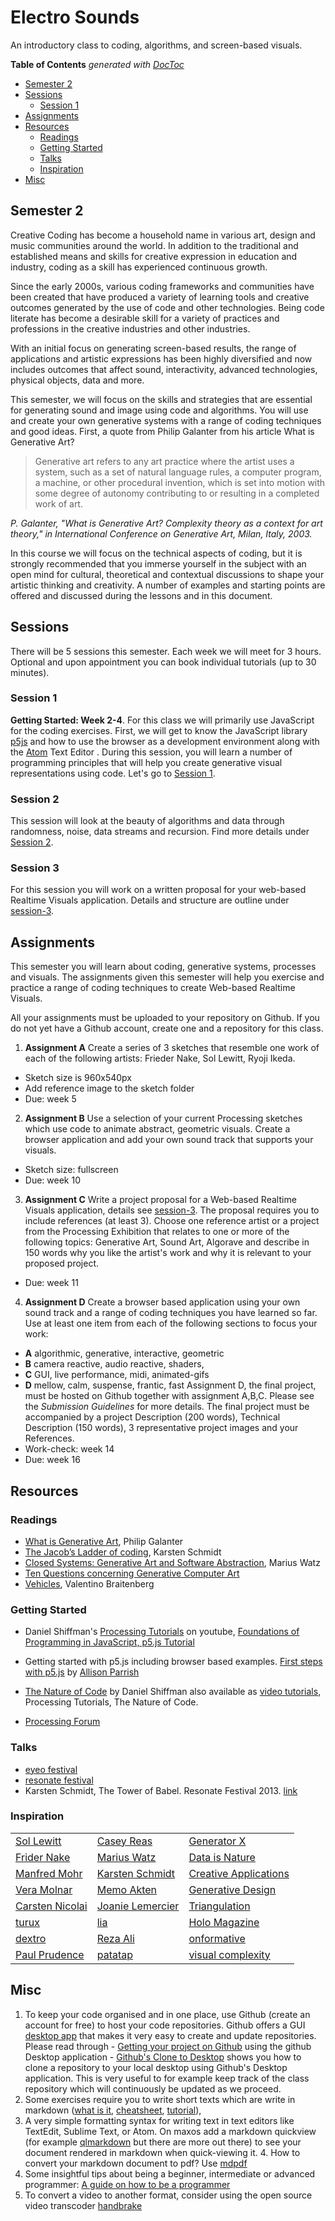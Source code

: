 # Electro Sounds

An introductory class to coding, algorithms, and screen-based visuals.


<!-- START doctoc generated TOC please keep comment here to allow auto update -->
<!-- DON'T EDIT THIS SECTION, INSTEAD RE-RUN doctoc TO UPDATE -->
**Table of Contents**  *generated with [DocToc](https://github.com/thlorenz/doctoc)*

- [Semester 2](#semester-2)
- [Sessions](#sessions)
  - [Session 1](#session-1)
- [Assignments](#assignments)
- [Resources](#resources)
  - [Readings](#readings)
  - [Getting Started](#getting-started)
  - [Talks](#talks)
  - [Inspiration](#inspiration)
- [Misc](#misc)

<!-- END doctoc generated TOC please keep comment here to allow auto update -->



## Semester 2

Creative Coding has become a household name in various art, design and music communities around the world. In addition to the traditional and established means and skills for creative expression in education and industry, coding as a skill has experienced continuous growth.


Since the early 2000s, various coding frameworks and communities have been created that have produced a variety of learning tools and creative outcomes generated by the use of code and other technologies. Being code literate has become a desirable skill for a variety of practices and professions in the creative industries and other industries.

With an initial focus on generating screen-based results, the range of applications and artistic expressions has been highly diversified and now includes outcomes that affect sound, interactivity, advanced technologies, physical objects, data and more.

This semester, we will focus on the skills and strategies that are essential for generating sound and image using code and algorithms. You will use and create your own generative systems with a range of coding techniques and good ideas. First, a quote from Philip Galanter from his article What is Generative Art?

> Generative art refers to any art practice where the artist uses a system, such as a set of natural language rules, a computer program, a machine, or other procedural invention, which is set into motion with some degree of autonomy contributing to or resulting in a completed work of art.

_P. Galanter, "What is Generative Art? Complexity theory as a context for art theory," in International Conference on Generative Art, Milan, Italy, 2003._


In this course we will focus on the technical aspects of coding, but it is strongly recommended that you immerse yourself in the subject with an open mind for cultural, theoretical and contextual discussions to shape your artistic thinking and creativity. A number of examples and starting points are offered and discussed during the lessons and in this document.


## Sessions
There will be 5 sessions this semester. Each week we will meet for 3 hours. Optional and upon appointment you can book individual tutorials (up to 30 minutes).


### Session 1
**Getting Started: Week 2-4**. For this class we will primarily use JavaScript for the coding exercises. First, we will get to know the JavaScript library [p5js](https://p5js.org/) and how to use the browser as a development environment along with the [Atom](https://atom.io/) Text Editor . During this session, you will learn a number of programming principles that will help you create generative visual representations using code. Let's go to [Session 1](./session-1/readme.md).

### Session 2
This session will look at the beauty of algorithms and data through randomness, noise, data streams and recursion. Find more details under [Session 2](./session-2/readme.md).

### Session 3
For this session you will work on a written proposal for your web-based Realtime Visuals application. Details and structure are outline under [session-3](./session-3/readme.md).

## Assignments

This semester you will learn about coding, generative systems, processes and visuals. The assignments given this semester will help you exercise and practice a range of coding techniques to create Web-based Realtime Visuals.

All your assignments must be uploaded to your repository on Github. If you do not yet have a Github account, create one and a repository for this class.

1. **Assignment A** Create a series of 3 sketches that resemble one work of each of the following artists: Frieder Nake, Sol Lewitt, Ryoji Ikeda.
  - Sketch size is 960x540px
  - Add reference image to the sketch folder
  - Due: week 5
2. **Assignment B** Use a selection of your current Processing sketches which use code to animate abstract, geometric visuals. Create a browser application and add your own sound track that supports your visuals.
  - Sketch size: fullscreen
  - Due: week 10
3. **Assignment C** Write a project proposal for a Web-based Realtime Visuals application, details see [session-3](./session-3/readme.md). The proposal requires you to include references (at least 3). Choose one reference artist or a project from the Processing Exhibition that relates to one or more of the following topics: Generative Art, Sound Art, Algorave and describe in 150 words why you like the artist's work and why it is relevant to your proposed project.
  - Due: week 11
4. **Assignment D** Create a browser based application using your own sound track and a range of coding techniques you have learned so far. Use at least one item from each of the following sections to focus your work:
  - **A** algorithmic, generative, interactive, geometric
  - **B** camera reactive, audio reactive, shaders,
  - **C** GUI, live performance, midi, animated-gifs
  - **D** mellow, calm, suspense, frantic, fast
Assignment D, the final project, must be hosted on Github together with assignment A,B,C. Please see the *Submission Guidelines* for more details. The final project must be accompanied by a project Description (200 words), Technical Description (150 words), 3 representative project images and your References.
  - Work-check: week 14
  - Due: week 16

## Resources

### Readings
  - [What is Generative Art][1], Philip Galanter
  - [The Jacob’s Ladder of coding][2], Karsten Schmidt
  - [Closed Systems: Generative Art and Software Abstraction][3], Marius Watz
  - [Ten Questions concerning Generative Computer Art][4]
  - [Vehicles][5], Valentino Braitenberg

### Getting Started
- Daniel Shiffman's [Processing Tutorials](https://www.youtube.com/user/shiffman/playlists) on youtube, [ Foundations of Programming in JavaScript, p5.js Tutorial](https://www.youtube.com/playlist?list=PLRqwX-V7Uu6Zy51Q-x9tMWIv9cueOFTFA)
- Getting started with p5.js including browser based examples. [First steps with p5.js](http://creative-coding.decontextualize.com/) by [Allison Parrish](http://www.decontextualize.com/)

- [The Nature of Code](http://natureofcode.com/) by Daniel Shiffman also available as [video tutorials](https://www.youtube.com/user/shiffman/playlists), Processing Tutorials, The Nature of Code.
- [Processing Forum](https://forum.processing.org/two/discussions)


### Talks
- [eyeo festival](https://vimeo.com/eyeofestival)
- [resonate festival](https://vimeo.com/resonateio)
- Karsten Schmidt, The Tower of Babel. Resonate Festival 2013. [link](http://resonate.io/main/2013/08/19/the-tower-of-babel-karsten-schmidt-at-resonate-2013/)

### Inspiration

|     |     |  |
| ------------- | ------------- | ------------- |
| [Sol Lewitt](https://www.google.com.sg/search?q=sol+lewitt&source=lnms&tbm=isch&sa=X)| [Casey Reas](http://reas.com)|  [Generator X](http://www.generatorx.no/) |
| [Frider Nake](http://dada.compart-bremen.de/item/agent/68)       | [Marius Watz](http://mariuswatz.com/)| [Data is Nature](http://www.dataisnature.com/)   |
| [Manfred Mohr](http://www.emohr.com/)         | [Karsten Schmidt](http://thi.ng/)| [Creative Applications](http://www.creativeapplications.net/)   |
| [Vera Molnar](http://www.veramolnar.com/)     | [Memo Akten](http://www.memo.tv/category/work/by-type/) | [Generative Design](http://www.generative-gestaltung.de/)   |
| [Carsten Nicolai](http://www.carstennicolai.de/)  | [Joanie Lemercier](http://joanielemercier.com/) |  [Triangulation](http://www.triangulation.jp/)  |
| [turux](http://www.turux.org/)   | [lia](http://liaworks.com/) | [Holo Magazine](http://holo-magazine.com/2/)|
| [dextro](http://dextro.org/)  | [Reza Ali](http://www.syedrezaali.com/) |  [onformative](http://www.onformative.com/)  |
|[Paul Prudence](http://www.paulprudence.com/)|[patatap](http://www.patatap.com/) |[visual complexity](http://www.visualcomplexity.com/vc/)|


## Misc

  1. To keep your code organised and in one place, use Github (create an account for free) to host your code repositories. Github offers a GUI [desktop app](https://desktop.github.com/) that makes it very easy to create and update repositories. Please read through
    - [Getting your project on Github](https://guides.github.com/introduction/getting-your-project-on-github/) using the github Desktop application
    - [Github's Clone to Desktop](http://joe.blog.freemansoft.com/2014/04/github-clone-to-desktop-with-windows.html) shows you how to clone a repository to your local desktop using Github's Desktop application. This is very useful to for example keep track of the class repository which will continuously be updated as we proceed.
  2. Some exercises require you to write short texts which are write in markdown ([what is it](https://daringfireball.net/projects/markdown/), [cheatsheet](https://github.com/adam-p/markdown-here/wiki/Markdown-Cheatsheet), [tutorial](https://www.markdowntutorial.com)),
  3. A very simple formatting syntax for writing text in text editors like TextEdit, Sublime Text, or Atom. On maxos add a markdown quickview (for example [qlmarkdown](https://github.com/toland/qlmarkdown/releases) but there are more out there) to see your document rendered in markdown when quick-viewing it.
	4. How to convert your markdown document to pdf? Use [mdpdf](https://github.com/BlueHatbRit/mdpdf)
  4. Some insightful tips about being a beginner, intermediate or advanced programmer: [A guide on how to be a programmer](https://github.com/braydie/HowToBeAProgrammer)
  5. To convert a video to another format, consider using the open source video transcoder [handbrake](https://handbrake.fr/)


[1]: http://www.philipgalanter.com/downloads/ga2003_paper.pdf "What is Generative Art?"
[2]: https://medium.com/@thi.ng/the-jacob-s-ladder-of-coding-4b12477a26c1#.7of8hi3bv "The Jacob’s Ladder of coding"
[3]: http://mariuswatz.com/wp-content/uploads/2012/03/201005-Marius-Watz-Closed-Systems.pdf "Closed Systems: Generative Art and Software Abstraction"
[4]: http://www.csse.monash.edu/~jonmc/research/Papers/TenQuestionsLJ-Preprint.pdf "Ten Questions concerning Generative Computer Art"
[5]: https://mitpress.mit.edu/books/vehicles "Vehicles: Experiments in Synthetic Psychology"
